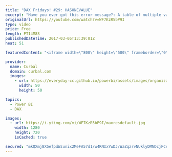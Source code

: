 ```yaml
---
title: "DAX Fridays! #29: HASONEVALUE"
excerpt: "Have you ever got this error message?: A table of multiple values was supplied where a single value was expected ?  If you have, make sure to check out this video to understand how to solve it.  HASONEVALUE is a DAX function that will check if the table returned has one value or not. If it has, it will"
originalUrl: https://youtube.com/watch?v=WF7KzR5bP9I
type: video
price: Free
length: PT14M8S
publishedDateTime: 2017-03-05T13:39:01Z
heat: 51

featuredContent: "<iframe width=\"800\" height=\"500\" frameborder=\"0\" src=\"https://www.youtube.com/embed/WF7KzR5bP9I\" allow=\"accelerometer; autoplay; encrypted-media; gyroscope; picture-in-picture\" allowfullscreen></iframe>"

provider:
  name: Curbal
  domain: curbal.com
  images:
    - url: https://everyday-cc.github.io/powerbi/assets/images/organizations/curbal.com-50x50.jpg
      width: 50
      height: 50

topics:
  - Power BI
  - DAX

images:
  - url: https://i.ytimg.com/vi/WF7KzR5bP9I/maxresdefault.jpg
    width: 1280
    height: 720
    isCached: true

secured: "mkQXmj8X5efpdWzunix2MeFA57d1/w4RNIxYwDJ/WaZqzrvNUklyDMNDcjFCe/l7QdgKkri9g0GMfZMIT3W3DTUVvkmsoCTd0B3gCiy8YDTZC3ioR9P7wvrRZAwYxHNUeNxVK0JUMuVQ7x2oANc69/4Zyt8S24e7s+IB4LJzFo5mE/WegPjSwk/fH1Wn+Qu5wUmzWzRMtiUXrHQmq3gL7CvnZLzzE+kxTPgJ4ejkm/D70erLtHxZxD4V23JJKfWnQU+bflydUUFGcfyhCce0VhgSbhqMp7e2ueU8WBajpnDf4hVlShHMVB8fU6hmktRvaew0srQo2+TDwVFoNLm0qjnWD6aUF8n2SpNVYW1pUu8Clzms/5SzNHQiFU/R9iwFrM1Bg+YIvMzlGWy3/m1BLp2u2HFBFi4qB1Wr0lcRufs=;N6ygVTo0WQ1RUeBhRkPnEg=="
---
```



